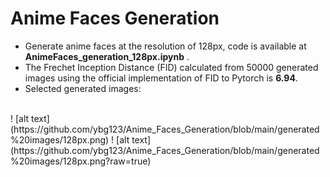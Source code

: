 # Anime Faces Generation
* Generate anime faces at the resolution of 128px, code is available at **AnimeFaces_generation_128px.ipynb** . <br>
* The Frechet Inception Distance (FID) calculated from 50000 generated images using the official implementation of FID to Pytorch is **6.94**. <br>
* Selected generated images: <br>
<br>
! [alt text](https://github.com/ybg123/Anime_Faces_Generation/blob/main/generated%20images/128px.png)
! [alt text](https://github.com/ybg123/Anime_Faces_Generation/blob/main/generated%20images/128px.png?raw=true)
